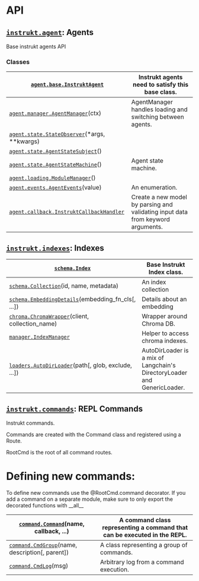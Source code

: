 <a id="api"></a>

# API

<a id="module-instrukt.agent"></a>

<a id="instrukt-agent-agents"></a>

## [`instrukt.agent`](#module-instrukt.agent): Agents

Base instrukt agents API

<a id="classes"></a>

### Classes

| [`agent.base.InstruktAgent`](agent/instrukt.agent.base.InstruktAgent.md#instrukt.agent.base.InstruktAgent)                                           | Instrukt agents need to satisfy this base class.                                |
|------------------------------------------------------------------------------------------------------------------------------------------------------|---------------------------------------------------------------------------------|
| [`agent.manager.AgentManager`](agent/instrukt.agent.manager.AgentManager.md#instrukt.agent.manager.AgentManager)(ctx)                                | AgentManager handles loading and switching between agents.                      |
| [`agent.state.StateObserver`](agent/instrukt.agent.state.StateObserver.md#instrukt.agent.state.StateObserver)(\*args, \*\*kwargs)                    |                                                                                 |
| [`agent.state.AgentStateSubject`](agent/instrukt.agent.state.AgentStateSubject.md#instrukt.agent.state.AgentStateSubject)()                          |                                                                                 |
| [`agent.state.AgentStateMachine`](agent/instrukt.agent.state.AgentStateMachine.md#instrukt.agent.state.AgentStateMachine)()                          | Agent state machine.                                                            |
| [`agent.loading.ModuleManager`](agent/instrukt.agent.loading.ModuleManager.md#instrukt.agent.loading.ModuleManager)()                                |                                                                                 |
| [`agent.events.AgentEvents`](agent/instrukt.agent.events.AgentEvents.md#instrukt.agent.events.AgentEvents)(value)                                    | An enumeration.                                                                 |
| [`agent.callback.InstruktCallbackHandler`](agent/instrukt.agent.callback.InstruktCallbackHandler.md#instrukt.agent.callback.InstruktCallbackHandler) | Create a new model by parsing and validating input data from keyword arguments. |

<a id="module-instrukt.indexes"></a>

<a id="instrukt-indexes-indexes"></a>

## [`instrukt.indexes`](#module-instrukt.indexes): Indexes

| [`schema.Index`](indexes/instrukt.indexes.schema.Index.md#instrukt.indexes.schema.Index)                                                               | Base Instrukt Index class.                                               |
|--------------------------------------------------------------------------------------------------------------------------------------------------------|--------------------------------------------------------------------------|
| [`schema.Collection`](indexes/instrukt.indexes.schema.Collection.md#instrukt.indexes.schema.Collection)(id, name, metadata)                            | An index collection                                                      |
| [`schema.EmbeddingDetails`](indexes/instrukt.indexes.schema.EmbeddingDetails.md#instrukt.indexes.schema.EmbeddingDetails)(embedding_fn_cls[, ...])     | Details about an embedding                                               |
| [`chroma.ChromaWrapper`](indexes/instrukt.indexes.chroma.ChromaWrapper.md#instrukt.indexes.chroma.ChromaWrapper)(client, collection_name)              | Wrapper around Chroma DB.                                                |
| [`manager.IndexManager`](indexes/instrukt.indexes.manager.IndexManager.md#instrukt.indexes.manager.IndexManager)                                       | Helper to access chroma indexes.                                         |
| [`loaders.AutoDirLoader`](indexes/instrukt.indexes.loaders.SuperDirectoryLoader.md#instrukt.indexes.loaders.AutoDirLoader)(path[, glob, exclude, ...]) | AutoDirLoader is a mix of Langchain's DirectoryLoader and GenericLoader. |

<a id="instrukt-commands-repl-commands"></a>

## [`instrukt.commands`](#module-instrukt.commands): REPL Commands

Instrukt commands.

Commands are created with the Command class and registered using a Route.

RootCmd is the root of all command routes.

# Defining new commands:

To define new commands use the @RootCmd.command decorator.
If you add a command on a separate module, make sure to only export the
decorated functions with \_\_all_\_

| [`command.Command`](commands/instrukt.commands.command.Command.md#instrukt.commands.command.Command)(name, callback, ...)            | A command class representing a command that can be executed in the REPL.   |
|--------------------------------------------------------------------------------------------------------------------------------------|----------------------------------------------------------------------------|
| [`command.CmdGroup`](commands/instrukt.commands.command.CmdGroup.md#instrukt.commands.command.CmdGroup)(name, description[, parent]) | A class representing a group of commands.                                  |
| [`command.CmdLog`](commands/instrukt.commands.command.CmdLog.md#instrukt.commands.command.CmdLog)(msg)                               | Arbitrary log from a command execution.                                    |
